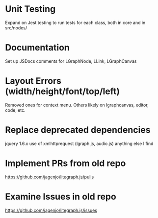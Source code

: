 
# Unit Testing

Expand on Jest testing to run tests for each class, both in core and in src/nodes/

# Documentation

Set up JSDocs comments for LGraphNode, LLink, LGraphCanvas

# Layout Errors (width/height/font/top/left)

Removed ones for context menu.  Others likely on lgraphcanvas, editor, code, etc.

# Replace deprecated dependencies

jquery 1.6.x
use of xmlhttprequest (lgraph.js, audio.js)
anything else I find

# Implement PRs from old repo

https://github.com/jagenjo/litegraph.js/pulls

# Examine Issues in old repo

https://github.com/jagenjo/litegraph.js/issues
